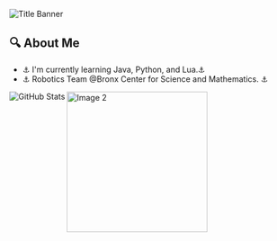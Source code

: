 <!-- Title Banner -->
![Title Banner](https://i.ibb.co/9Wmz1fy/Untitled.png)

<!-- About Me Section -->
## 🔍 About Me
- ⚓ I'm currently learning Java, Python, and Lua.⚓
- ⚓ Robotics Team @Bronx Center for Science and Mathematics. ⚓

<!-- GitHub Stats, Image 2, and Vertical Image 1 Section -->
<div>
  <!-- GitHub Stats -->
  <img align="left" src="https://github-readme-stats.vercel.app/api/?username=0CE4NS&count_private=true&theme=tokyonight&showicons=true" alt="GitHub Stats">

  <!-- Image 2 -->
  <img align="left" width="250" src="https://i.ibb.co/Wf8zS4S/ocean-family.gif" alt="Image 2">
</div>

